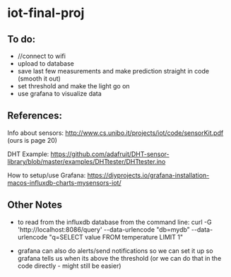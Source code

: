 # iot-final-proj

## To do:
- //connect to wifi
- upload to database
- save last few measurements and make prediction straight in code (smooth it out)
- set threshold and make the light go on
- use grafana to visualize data

## References:

Info about sensors: http://www.cs.unibo.it/projects/iot/code/sensorKit.pdf (ours is page 20)

DHT Example: https://github.com/adafruit/DHT-sensor-library/blob/master/examples/DHTtester/DHTtester.ino

How to setup/use Grafana: https://diyprojects.io/grafana-installation-macos-influxdb-charts-mysensors-iot/

## Other Notes

- to read from the influxdb database from the command line:
curl -G 'http://localhost:8086/query' --data-urlencode "db=mydb” --data-urlencode "q=SELECT value FROM temperature LIMIT 1"

- grafana can also do alerts/send notifications so we can set it up so grafana tells us when its above the threshold (or we can do that in the code directly - might still be easier)